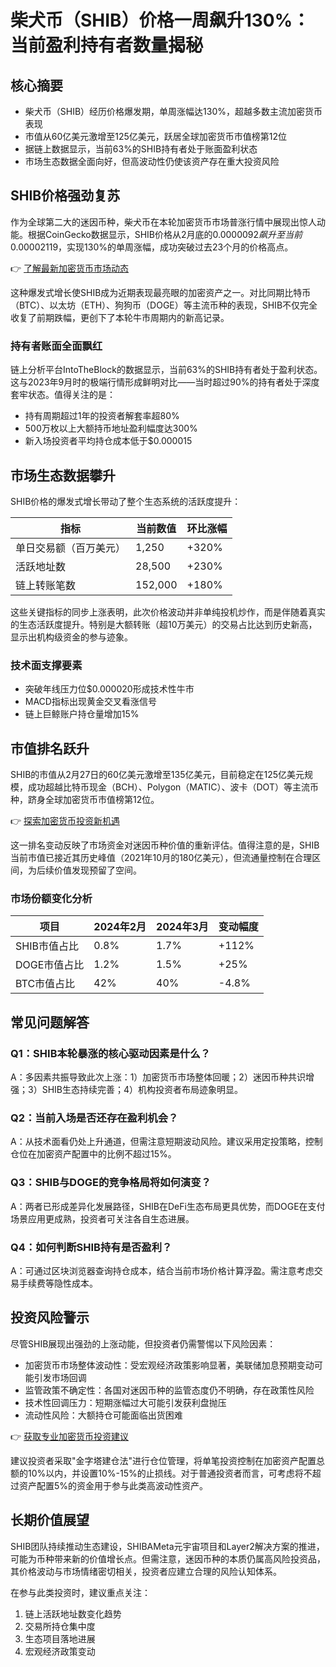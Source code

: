 # 柴犬币（SHIB）价格一周飙升130%：当前盈利持有者数量揭秘

## 核心摘要

- 柴犬币（SHIB）经历价格爆发期，单周涨幅达130%，超越多数主流加密货币表现
- 市值从60亿美元激增至125亿美元，跃居全球加密货币市值榜第12位
- 据链上数据显示，当前63%的SHIB持有者处于账面盈利状态
- 市场生态数据全面向好，但高波动性仍使该资产存在重大投资风险

## SHIB价格强劲复苏

作为全球第二大的迷因币种，柴犬币在本轮加密货币市场普涨行情中展现出惊人动能。根据CoinGecko数据显示，SHIB价格从2月底的$0.0000092飙升至当前$0.00002119，实现130%的单周涨幅，成功突破过去23个月的价格高点。

👉 [了解最新加密货币市场动态](https://bit.ly/okx_welcome)

这种爆发式增长使SHIB成为近期表现最亮眼的加密资产之一。对比同期比特币（BTC）、以太坊（ETH）、狗狗币（DOGE）等主流币种的表现，SHIB不仅完全收复了前期跌幅，更创下了本轮牛市周期内的新高记录。

### 持有者账面全面飘红

链上分析平台IntoTheBlock的数据显示，当前63%的SHIB持有者处于盈利状态。这与2023年9月时的极端行情形成鲜明对比——当时超过90%的持有者处于深度套牢状态。值得关注的是：

- 持有周期超过1年的投资者解套率超80%
- 500万枚以上大额持币地址盈利幅度达300%
- 新入场投资者平均持仓成本低于$0.000015

## 市场生态数据攀升

SHIB价格的爆发式增长带动了整个生态系统的活跃度提升：

| 指标                | 当前数值       | 环比涨幅    |
|---------------------|--------------|-----------|
| 单日交易额（百万美元） | 1,250        | +320%     |
| 活跃地址数          | 28,500       | +230%     |
| 链上转账笔数        | 152,000      | +180%     |

这些关键指标的同步上涨表明，此次价格波动并非单纯投机炒作，而是伴随着真实的生态活跃度提升。特别是大额转账（超10万美元）的交易占比达到历史新高，显示出机构级资金的参与迹象。

### 技术面支撑要素

- 突破年线压力位$0.000020形成技术性牛市
- MACD指标出现黄金交叉看涨信号
- 链上巨鲸账户持仓量增加15%

## 市值排名跃升

SHIB的市值从2月27日的60亿美元激增至135亿美元，目前稳定在125亿美元规模，成功超越比特币现金（BCH）、Polygon（MATIC）、波卡（DOT）等主流币种，跻身全球加密货币市值榜第12位。

👉 [探索加密货币投资新机遇](https://bit.ly/okx_welcome)

这一排名变动反映了市场资金对迷因币种价值的重新评估。值得注意的是，SHIB当前市值已接近其历史峰值（2021年10月的180亿美元），但流通量控制在合理区间，为后续价值发现预留了空间。

### 市场份额变化分析

| 项目         | 2024年2月 | 2024年3月 | 变动幅度 |
|--------------|----------|----------|---------|
| SHIB市值占比 | 0.8%     | 1.7%     | +112%   |
| DOGE市值占比 | 1.2%     | 1.5%     | +25%    |
| BTC市值占比  | 42%      | 40%      | -4.8%   |

## 常见问题解答

### Q1：SHIB本轮暴涨的核心驱动因素是什么？
A：多因素共振导致此次上涨：1）加密货币市场整体回暖；2）迷因币种共识增强；3）SHIB生态持续完善；4）机构投资者布局迹象明显。

### Q2：当前入场是否还存在盈利机会？
A：从技术面看仍处上升通道，但需注意短期波动风险。建议采用定投策略，控制仓位在加密资产配置中的比例不超过15%。

### Q3：SHIB与DOGE的竞争格局将如何演变？
A：两者已形成差异化发展路径，SHIB在DeFi生态布局更具优势，而DOGE在支付场景应用更成熟，投资者可关注各自生态进展。

### Q4：如何判断SHIB持有是否盈利？
A：可通过区块浏览器查询持仓成本，结合当前市场价格计算浮盈。需注意考虑交易手续费等隐性成本。

## 投资风险警示

尽管SHIB展现出强劲的上涨动能，但投资者仍需警惕以下风险因素：

- 加密货币市场整体波动性：受宏观经济政策影响显著，美联储加息预期变动可能引发市场回调
- 监管政策不确定性：各国对迷因币种的监管态度仍不明确，存在政策性风险
- 技术性回调压力：短期涨幅过大可能引发获利盘抛压
- 流动性风险：大额持仓可能面临出货困难

👉 [获取专业加密货币投资建议](https://bit.ly/okx_welcome)

建议投资者采取"金字塔建仓法"进行仓位管理，将单笔投资控制在加密资产配置总额的10%以内，并设置10%-15%的止损线。对于普通投资者而言，可考虑将不超过资产配置5%的资金用于参与此类高波动性资产。

## 长期价值展望

SHIB团队持续推动生态建设，SHIBAMeta元宇宙项目和Layer2解决方案的推进，可能为币种带来新的价值增长点。但需注意，迷因币种的本质仍属高风险投资品，其价格波动与市场情绪密切相关，投资者应建立合理的风险认知体系。

在参与此类投资时，建议重点关注：
1. 链上活跃地址数变化趋势
2. 交易所持仓集中度
3. 生态项目落地进展
4. 宏观经济政策变动
